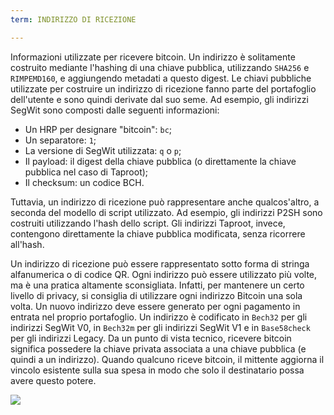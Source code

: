 ```yaml
---
term: INDIRIZZO DI RICEZIONE

---
```

Informazioni utilizzate per ricevere bitcoin. Un indirizzo è solitamente costruito mediante l'hashing di una chiave pubblica, utilizzando `SHA256` e `RIMPEMD160`, e aggiungendo metadati a questo digest. Le chiavi pubbliche utilizzate per costruire un indirizzo di ricezione fanno parte del portafoglio dell'utente e sono quindi derivate dal suo seme. Ad esempio, gli indirizzi SegWit sono composti dalle seguenti informazioni:


- Un HRP per designare "bitcoin": `bc`;
- Un separatore: `1`;
- La versione di SegWit utilizzata: `q` o `p`;
- Il payload: il digest della chiave pubblica (o direttamente la chiave pubblica nel caso di Taproot);
- Il checksum: un codice BCH.

Tuttavia, un indirizzo di ricezione può rappresentare anche qualcos'altro, a seconda del modello di script utilizzato. Ad esempio, gli indirizzi P2SH sono costruiti utilizzando l'hash dello script. Gli indirizzi Taproot, invece, contengono direttamente la chiave pubblica modificata, senza ricorrere all'hash.

Un indirizzo di ricezione può essere rappresentato sotto forma di stringa alfanumerica o di codice QR. Ogni indirizzo può essere utilizzato più volte, ma è una pratica altamente sconsigliata. Infatti, per mantenere un certo livello di privacy, si consiglia di utilizzare ogni indirizzo Bitcoin una sola volta. Un nuovo indirizzo deve essere generato per ogni pagamento in entrata nel proprio portafoglio. Un indirizzo è codificato in `Bech32` per gli indirizzi SegWit V0, in `Bech32m` per gli indirizzi SegWit V1 e in `Base58check` per gli indirizzi Legacy. Da un punto di vista tecnico, ricevere bitcoin significa possedere la chiave privata associata a una chiave pubblica (e quindi a un indirizzo). Quando qualcuno riceve bitcoin, il mittente aggiorna il vincolo esistente sulla sua spesa in modo che solo il destinatario possa avere questo potere.

![](../../dictionnaire/assets/23.webp)